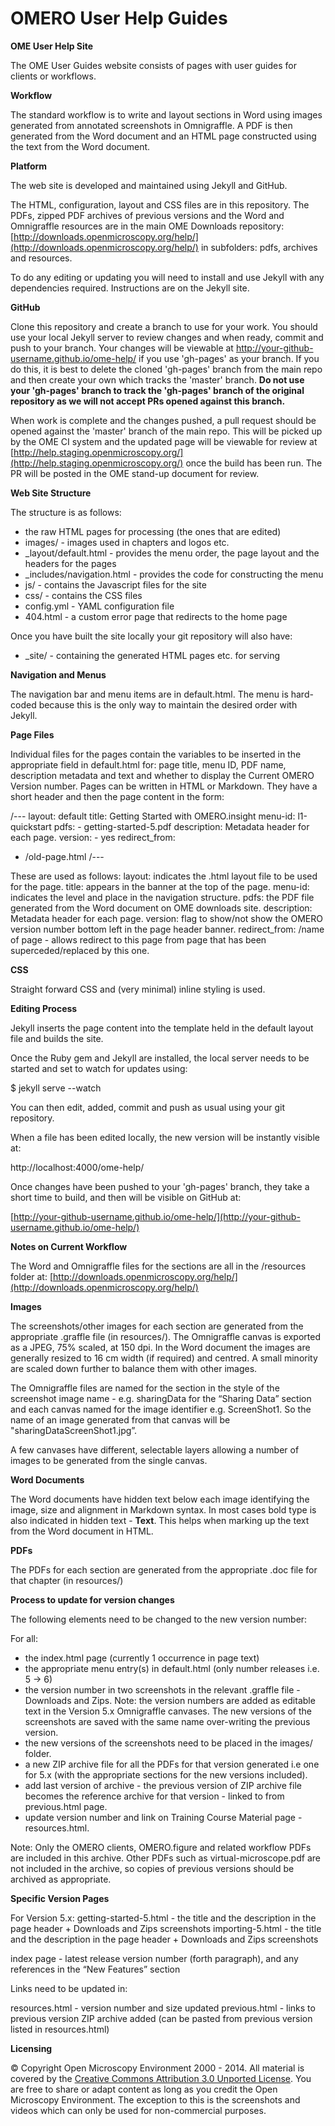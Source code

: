 OMERO User Help Guides
======================

**OME User Help Site**

The OME User Guides website consists of pages with user guides for clients or
workflows.

**Workflow**

The standard workflow is to write and layout sections in Word using images
generated from annotated screenshots in Omnigraffle. A PDF is then generated
from the Word document and an HTML page constructed using the text from the
Word document.

**Platform**

The web site is developed and maintained using Jekyll and GitHub.

The HTML, configuration, layout and CSS files are in this repository. The
PDFs, zipped PDF archives of previous versions and the Word and Omnigraffle
resources are in the main OME Downloads repository:
[http://downloads.openmicroscopy.org/help/](http://downloads.openmicroscopy.org/help/)
in subfolders: pdfs, archives and resources.

To do any editing or updating you will need to install and use Jekyll with any
dependencies required. Instructions are on the Jekyll site.

**GitHub**

Clone this repository and create a branch to use for your work. You should use
your local Jekyll server to review changes and when ready, commit and push to
your branch. Your changes will be viewable at
http://your-github-username.github.io/ome-help/ if you use 'gh-pages' as your
branch. If you do this, it is best to delete the cloned 'gh-pages'
branch from the main repo and then create your own which tracks the 'master'
branch. **Do not use your 'gh-pages' branch to track the 'gh-pages' branch
of the original repository as we will not accept PRs opened against this
branch.**

When work is complete and the changes pushed, a pull request should be opened
against the 'master' branch of the main repo. This will be picked up by the
OME CI system and the updated page will be viewable for review at
[http://help.staging.openmicroscopy.org/](http://help.staging.openmicroscopy.org/) once the build has been run.
The PR will be posted in the OME stand-up document for review.

**Web Site Structure**

The structure is as follows:

- the raw HTML pages for processing (the ones that are edited)
- images/ - images used in chapters and logos etc.
- _layout/default.html - provides the menu order, the page layout and the headers for the pages
- _includes/navigation.html - provides the code for constructing the menu
- js/ - contains the Javascript files for the site
- css/ - contains the CSS files
- config.yml - YAML configuration file
- 404.html - a custom error page that redirects to the home page

Once you have built the site locally your git repository will also have:

- _site/ - containing the generated HTML pages etc. for serving

**Navigation and Menus**

The navigation bar and menu items are in default.html. The menu is hard-coded
because this is the only way to maintain the desired order with Jekyll.

**Page Files**

Individual files for the pages contain the variables to be inserted in the
appropriate field in default.html for: page title, menu ID, PDF name,
description metadata and text and whether to display the Current OMERO Version number. 
Pages can be written in HTML or Markdown.
They have a short header and then the page content in the form:

/---
layout: default
title: Getting Started with OMERO.insight
menu-id: l1-quickstart
pdfs:
    - getting-started-5.pdf
description: Metadata header for each page.
version:
    - yes
redirect_from:
  - /old-page.html
/---
<page content>

These are used as follows:
layout: indicates the .html layout file to be used for the page.
title: appears in the banner at the top of the page.
menu-id: indicates the level and place in the navigation structure.
pdfs: the PDF file generated from the Word document on OME downloads site.
description: Metadata header for each page.
version: flag to show/not show the OMERO version number bottom left in the page header banner.
redirect_from: /name of page - allows redirect to this page from page that has been superceded/replaced by this one. 

**CSS**

Straight forward CSS and (very minimal) inline styling is used.

**Editing Process**

Jekyll inserts the page content into the template held in the default layout
file and builds the site.

Once the Ruby gem and Jekyll are installed, the local server needs to be
started and set to watch for updates using:

$ jekyll serve --watch

You can then edit, added, commit and push as usual using your git repository.

When a file has been edited locally, the new version will be instantly visible
at:

http://localhost:4000/ome-help/

Once changes have been pushed to your 'gh-pages' branch, they take a short
time to build, and then will be visible on GitHub at:

[http://your-github-username.github.io/ome-help/](http://your-github-username.github.io/ome-help/)

**Notes on Current Workflow**

The Word and Omnigraffle files for the sections are all in the /resources folder at:
[http://downloads.openmicroscopy.org/help/](http://downloads.openmicroscopy.org/help/)

**Images**

The screenshots/other images for each section are generated from the
appropriate .graffle file (in resources/). The Omnigraffle canvas is exported
as a JPEG, 75% scaled, at 150 dpi. In the Word document the images are
generally resized to 16 cm width (if required) and centred. A small minority
are scaled down further to balance them with other images.

The Omnigraffle files are named for the section in the style of the screenshot
image name - e.g. sharingData for the “Sharing Data” section and each canvas
named for the image identifier e.g. ScreenShot1. So the name of an image
generated from that canvas will be "sharingDataScreenShot1.jpg”.

A few canvases have different, selectable layers allowing a number of images
to be generated from the single canvas.

**Word Documents**

The Word documents have hidden text below each image identifying the image,
size and alignment in Markdown syntax. In most cases bold type is also
indicated in hidden text - **Text**. This helps when marking up the text from
the Word document in HTML.

**PDFs**

The PDFs for each section are generated from the appropriate .doc file for
that chapter (in resources/)

**Process to update for version changes**

The following elements need to be changed to the new version number:

For all:

- the index.html page (currently 1 occurrence in page text)
- the appropriate menu entry(s) in default.html (only number releases i.e. 5 -> 6)
- the version number in two screenshots in the relevant .graffle file -
  Downloads and Zips. Note: the version numbers are added as editable text in
  the Version 5.x Omnigraffle canvases. The new versions of the screenshots
  are saved with the same name over-writing the previous version.
- the new versions of the screenshots need to be placed in the images/ folder.
- a new ZIP archive file for all the PDFs for that version generated i.e one for  5.x (with the appropriate sections for the  new versions included).
- add last version of archive - the previous version of ZIP archive file becomes the reference archive for that version - linked to from previous.html page.
- update version number and link on Training Course Material page - resources.html.

Note:
Only the OMERO clients, OMERO.figure and related workflow PDFs are included in this archive.
Other PDFs such as virtual-microscope.pdf are not included in
the archive, so copies of previous versions should be archived as appropriate.

**Specific Version Pages**

For Version 5.x:
getting-started-5.html - the title and the description in the page header +
Downloads and Zips screenshots
importing-5.html - the title and the description in the page header +
Downloads and Zips screenshots


index page - latest release version number (forth paragraph), and any
references in the “New Features” section

Links need to be updated in:

resources.html - version number and size updated
previous.html - links to previous version ZIP archive added (can be pasted from previous version listed in resources.html)

**Licensing**

© Copyright Open Microscopy Environment 2000 - 2014.
All material is covered by the
[Creative Commons Attribution 3.0 Unported License](http://creativecommons.org/licenses/by/3.0/).
You are free to share or adapt content as long as you credit the Open
Microscopy Environment. The exception to this is the screenshots and videos
which can only be used for non-commercial purposes.